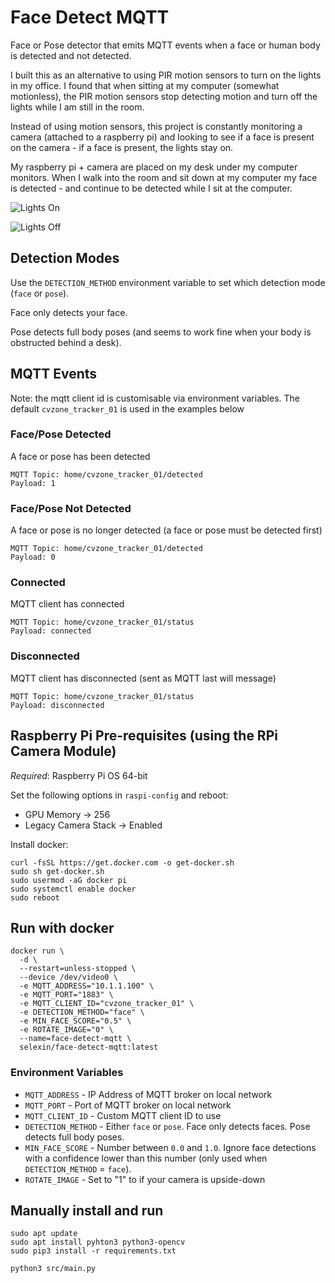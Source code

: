 # Face Detect MQTT
Face or Pose detector that emits MQTT events when a face or human body is detected and not detected.

I built this as an alternative to using PIR motion sensors to turn on the lights in my office.
I found that when sitting at my computer (somewhat motionless), the PIR motion sensors stop detecting
motion and turn off the lights while I am still in the room.

Instead of using motion sensors, this project is constantly monitoring a camera (attached to a raspberry pi)
and looking to see if a face is present on the camera - if a face is present, the lights stay on.

My raspberry pi + camera are placed on my desk under my computer monitors. When I walk into the room and sit
down at my computer my face is detected - and continue to be detected while I sit at the computer.

![Lights On](images/lights_on.png "Lights ON!")

![Lights Off](images/lights_off.png "Lights OFF!")

## Detection Modes
Use the `DETECTION_METHOD` environment variable to set which detection mode (`face` or `pose`).

Face only detects your face.

Pose detects full body poses (and seems to work fine when your body is obstructed behind a desk).


## MQTT Events
Note: the mqtt client id is customisable via environment variables. The default `cvzone_tracker_01` is used in the examples below
### Face/Pose Detected
A face or pose has been detected
```
MQTT Topic: home/cvzone_tracker_01/detected
Payload: 1
```

### Face/Pose Not Detected
A face or pose is no longer detected (a face or pose must be detected first)
```
MQTT Topic: home/cvzone_tracker_01/detected
Payload: 0
```

### Connected
MQTT client has connected
```
MQTT Topic: home/cvzone_tracker_01/status
Payload: connected
```

### Disconnected
MQTT client has disconnected (sent as MQTT last will message)
```
MQTT Topic: home/cvzone_tracker_01/status
Payload: disconnected
```

## Raspberry Pi Pre-requisites (using the RPi Camera Module)
*Required*: Raspberry Pi OS 64-bit

Set the following options in `raspi-config` and reboot:
 - GPU Memory -> 256
 - Legacy Camera Stack -> Enabled

Install docker:
```
curl -fsSL https://get.docker.com -o get-docker.sh
sudo sh get-docker.sh
sudo usermod -aG docker pi
sudo systemctl enable docker
sudo reboot
```

## Run with docker
```
docker run \
  -d \
  --restart=unless-stopped \
  --device /dev/video0 \
  -e MQTT_ADDRESS="10.1.1.100" \
  -e MQTT_PORT="1883" \
  -e MQTT_CLIENT_ID="cvzone_tracker_01" \
  -e DETECTION_METHOD="face" \
  -e MIN_FACE_SCORE="0.5" \
  -e ROTATE_IMAGE="0" \
  --name=face-detect-mqtt \ 
  selexin/face-detect-mqtt:latest
```

### Environment Variables
 - `MQTT_ADDRESS` - IP Address of MQTT broker on local network
 - `MQTT_PORT` - Port of MQTT broker on local network
 - `MQTT_CLIENT_ID` - Custom MQTT client ID to use
 - `DETECTION_METHOD` - Either `face` or `pose`. Face only detects faces. Pose detects full body poses. 
 - `MIN_FACE_SCORE` - Number between `0.0` and `1.0`. Ignore face detections with a confidence lower than this number (only used when `DETECTION_METHOD` = `face`). 
 - `ROTATE_IMAGE` - Set to "1" to if your camera is upside-down


## Manually install and run
```
sudo apt update
sudo apt install pyhton3 python3-opencv
sudo pip3 install -r requirements.txt

python3 src/main.py
```
